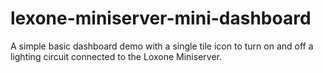 # lexone-miniserver-mini-dashboard
A simple basic dashboard demo with a single tile icon to turn on and off a lighting circuit connected to the Loxone Miniserver.
